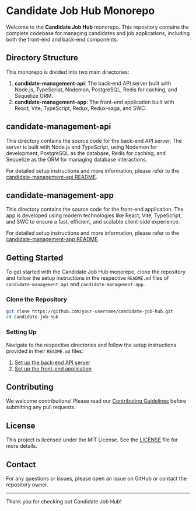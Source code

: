 # Candidate Job Hub Monorepo

Welcome to the **Candidate Job Hub** monorepo. This repository contains the complete codebase for managing candidates and job applications, including both the front-end and back-end components.

## Directory Structure

This monorepo is divided into two main directories:

1. **candidate-management-api**: The back-end API server built with Node.js, TypeScript, Nodemon, PostgreSQL, Redis for caching, and Sequelize ORM.
2. **candidate-management-app**: The front-end application built with React, Vite, TypeScript, Redux, Redux-saga, and SWC.

## candidate-management-api

This directory contains the source code for the back-end API server. The server is built with Node.js and TypeScript, using Nodemon for development, PostgreSQL as the database, Redis for caching, and Sequelize as the ORM for managing database interactions.

For detailed setup instructions and more information, please refer to the [candidate-management-api README](./candidate-management-api/README.md).

## candidate-management-app

This directory contains the source code for the front-end application. The app is developed using modern technologies like React, Vite, TypeScript, and SWC to ensure a fast, efficient, and scalable client-side experience.

For detailed setup instructions and more information, please refer to the [candidate-management-app README](./candidate-management-app/README.md).

## Getting Started

To get started with the Candidate Job Hub monorepo, clone the repository and follow the setup instructions in the respective `README.md` files of `candidate-management-api` and `candidate-management-app`.

### Clone the Repository

```sh
git clone https://github.com/your-username/candidate-job-hub.git
cd candidate-job-hub
```

### Setting Up

Navigate to the respective directories and follow the setup instructions provided in their `README.md` files:

1. [Set up the back-end API server](./candidate-management-api/README.md)
2. [Set up the front-end application](./candidate-management-app/README.md)

## Contributing

We welcome contributions! Please read our [Contributing Guidelines](./CONTRIBUTING.md) before submitting any pull requests.

## License

This project is licensed under the MIT License. See the [LICENSE](./LICENSE) file for more details.

## Contact

For any questions or issues, please open an issue on GitHub or contact the repository owner.

---

Thank you for checking out Candidate Job Hub!

```

```
